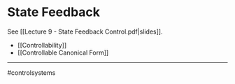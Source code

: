 # State Feedback
See [[Lecture 9 - State Feedback Control.pdf|slides]].

- [[Controllability]]
- [[Controllable Canonical Form]]



---
#controlsystems
